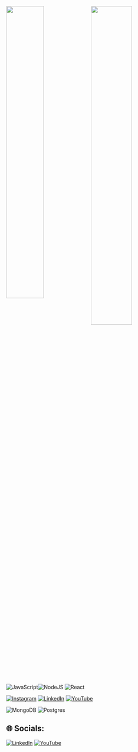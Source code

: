 <img align="left" width="45%" hight="40%" src="https://github-readme-stats.vercel.app/api?username=Sundardasps&show_icons=true&theme=radical" />
<img align="left"  width="47%" hight="40%" src="https://github-readme-stats.vercel.app/api/top-langs/?username=Sundardasps&layout=compact" />


![JavaScript](https://img.shields.io/badge/javascript-%23323330.svg?style=for-the-badge&logo=javascript&logoColor=%23F7DF1E)![NodeJS](https://img.shields.io/badge/node.js-6DA55F?style=for-the-badge&logo=node.js&logoColor=white) ![React](https://img.shields.io/badge/react-%2320232a.svg?style=for-the-badge&logo=react&logoColor=%2361DAFB)



[![Instagram](https://img.shields.io/badge/Instagram-%23E4405F.svg?logo=Instagram&logoColor=white)](https://instagram.com/https://instagram.com/_n__a_n_d_u_?utm_source=qr&igshid=NGExMmI2YTkyZg%3D%3D ) [![LinkedIn](https://img.shields.io/badge/LinkedIn-%230077B5.svg?logo=linkedin&logoColor=white)](https://linkedin.com/in/https://www.linkedin.com/in/sundardas-ps-906981227) [![YouTube](https://img.shields.io/badge/YouTube-%23FF0000.svg?logo=YouTube&logoColor=white)](@https://www.youtube.com/@InventR_) 


![MongoDB](https://img.shields.io/badge/MongoDB-%234ea94b.svg?style=for-the-badge&logo=mongodb&logoColor=white) ![Postgres](https://img.shields.io/badge/postgres-%23316192.svg?style=for-the-badge&logo=postgresql&logoColor=white)


## 🌐 Socials:
[![LinkedIn](https://img.shields.io/badge/LinkedIn-%230077B5.svg?logo=linkedin&logoColor=white)](https://linkedin.com/in/https://www.linkedin.com/in/sundardas-ps-906981227/) [![YouTube](https://img.shields.io/badge/YouTube-%23FF0000.svg?logo=YouTube&logoColor=white)](https://youtube.com/@https://www.youtube.com/@InventR_) 



